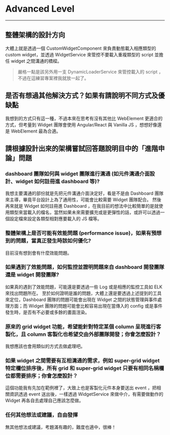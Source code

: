 # Advanced Level

---

## 整體架構的設計方向

大體上就是透過一個 CustomWidgetComponent 來負責動態載入相應類型的 custom widget，並透過 WidgetService 來管控不要載入重複類型的
script 並擔任 widget 之間溝通的橋樑。

> 嚴格一點是該另外用一支 DynamicLoaderService 來管控載入的 script ，不過在這練習專案裡我就放一起了。

## 是否有想過其他解決方式？如果有請說明不同方式及優缺點

我想到的方式只有這一種，不過本來在思考有沒有其他比 WebElement 更適合的方式，但考量到 Widget 團隊會使用 Angular/React 與
Vanilla JS ，想想好像還是 WebElement 最為合適。

## 請根據設計出來的架構嘗試回答題說明目中的「進階申論」問題

### dashboard 團隊如何與 widget 團隊進行溝通 (如元件溝通介面設計、widget 如何註冊進 dashboard 等)?

我想主要溝通的部份就是先把元件溝通介面決定好，看是不是由 Dashboard 團隊來主導，畢竟平台設計上為了通用性，可能會比較需要
Widget 團隊配合。
然後再來就是 Widget 如何註冊進 Dashboard ，在我目前的想法中比較簡單的是就使用類型來當載入的檔名，當然如果未來需要擴充或是更彈性的話，或許可以透過一個設定檔來設定各類型相對應要載入的
JS 檔等。

### 整體架構上是否可能有效能問題 (performance issue)，如果有預想到的問題，當真正發生時該如何優化?

目前沒有想到會有什麼效能問題。

### 如果遇到了效能問題，如何監控並證明問題來自 dashboard 開發團隊還是 widget 開發團隊?

如果真的遇到了效能問題，可能還是要透過一些 Log 或是相應的監控工具如 ELK 來找出問題所在。
至於如何證明是誰的問題，大體上還是要透過上述提到的工具來定位，Dashboard 團隊的問題可能會出現在 Widget 之間的狀態管理與事件處理方面；而
Widget 團隊的問題可能會比較容易出現在當傳入的 config 或是事件發生時，是否有不必要或多餘的畫面渲染。

### 原來的 grid widget 功能，希望能針對特定某個 column 呈現進行客製化，且 column 客製化也希望交由外部團隊開發；你會怎麼設計？

我想應該也會用類似的方式去做處理吧。

### 如果 widget 之間需要有互相溝通的需求，例如 super-grid widget 特定欄位排序後，所有 grid 和 super-grid widget 只要有相同名稱欄位都需要排序；你會怎麼設計？

這個功能我有先加在範例裡了，大致上也是客製化元件本身要送出 event ，把相關資訊透過 event 送出後，一樣透過 WidgetService
來做中介，有需要做動作的 Widget 再各自去處理自己應該怎麼做。

### 任何其他想法或建議，自由發揮

無其他想法或建議，考題滿有趣的，難度也適中，很棒！
